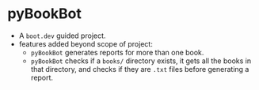 # pyBookBot

* A `boot.dev` guided project.
* features added beyond scope of project:
  * `pyBookBot` generates reports for more than one book.
  * `pyBookBot` checks if a `books/` directory exists, it gets all the books in that directory, and checks if they are `.txt` files before generating a report.
